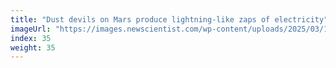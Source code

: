 ```yaml
---
title: "Dust devils on Mars produce lightning-like zaps of electricity"
imageUrl: "https://images.newscientist.com/wp-content/uploads/2025/03/17133857/SEI_244199521.jpg?width=788"
index: 35
weight: 35
---
```

